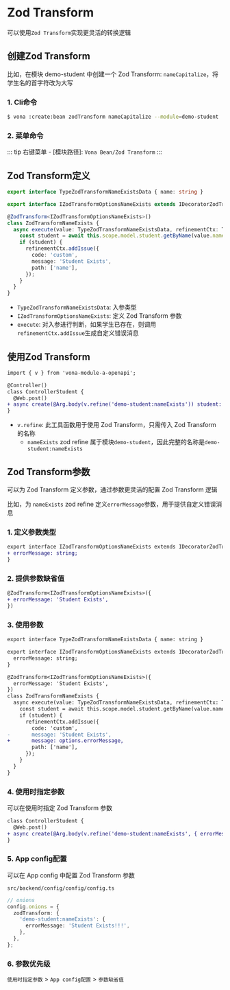 # Zod Transform

可以使用`Zod Transform`实现更灵活的转换逻辑

## 创建Zod Transform

比如，在模块 demo-student 中创建一个 Zod Transform: `nameCapitalize`，将学生名的首字符改为大写

### 1. Cli命令

``` bash
$ vona :create:bean zodTransform nameCapitalize --module=demo-student
```

### 2. 菜单命令

::: tip
右键菜单 - [模块路径]: `Vona Bean/Zod Transform`
:::

## Zod Transform定义

``` typescript
export interface TypeZodTransformNameExistsData { name: string }

export interface IZodTransformOptionsNameExists extends IDecoratorZodTransformOptions {}

@ZodTransform<IZodTransformOptionsNameExists>()
class ZodTransformNameExists {
  async execute(value: TypeZodTransformNameExistsData, refinementCtx: TypeTransformmentCtx, _options: IZodTransformOptionsNameExists) {
    const student = await this.scope.model.student.getByName(value.name);
    if (student) {
      refinementCtx.addIssue({
        code: 'custom',
        message: 'Student Exists',
        path: ['name'],
      });
    }
  }
}
```

- `TypeZodTransformNameExistsData`: 入参类型
- `IZodTransformOptionsNameExists`: 定义 Zod Transform 参数
- `execute`: 对入参进行判断，如果学生已存在，则调用`refinementCtx.addIssue`生成自定义错误消息

## 使用Zod Transform

``` diff
import { v } from 'vona-module-a-openapi';

@Controller()
class ControllerStudent {
  @Web.post()
+ async create(@Arg.body(v.refine('demo-student:nameExists')) student: DtoStudentCreate) {}
}
```

- `v.refine`: 此工具函数用于使用 Zod Transform，只需传入 Zod Transform 的名称
  - `nameExists` zod refine 属于模块`demo-student`，因此完整的名称是`demo-student:nameExists`

## Zod Transform参数

可以为 Zod Transform 定义参数，通过参数更灵活的配置 Zod Transform 逻辑

比如，为 `nameExists` zod refine 定义`errorMessage`参数，用于提供自定义错误消息

### 1. 定义参数类型

``` diff
export interface IZodTransformOptionsNameExists extends IDecoratorZodTransformOptions {
+ errorMessage: string;
}
```

### 2. 提供参数缺省值

``` diff
@ZodTransform<IZodTransformOptionsNameExists>({
+ errorMessage: 'Student Exists',
})
```

### 3. 使用参数

``` diff
export interface TypeZodTransformNameExistsData { name: string }

export interface IZodTransformOptionsNameExists extends IDecoratorZodTransformOptions {
  errorMessage: string;
}

@ZodTransform<IZodTransformOptionsNameExists>({
  errorMessage: 'Student Exists',
})
class ZodTransformNameExists {
  async execute(value: TypeZodTransformNameExistsData, refinementCtx: TypeTransformmentCtx, options: IZodTransformOptionsNameExists) {
    const student = await this.scope.model.student.getByName(value.name);
    if (student) {
      refinementCtx.addIssue({
        code: 'custom',
-       message: 'Student Exists',
+       message: options.errorMessage,
        path: ['name'],
      });
    }
  }
}
```

### 4. 使用时指定参数

可以在使用时指定 Zod Transform 参数

``` diff
class ControllerStudent {
  @Web.post()
+ async create(@Arg.body(v.refine('demo-student:nameExists', { errorMessage: 'Student Exists!!!' })) student: DtoStudentCreate) {}
}
```

### 5. App config配置

可以在 App config 中配置 Zod Transform 参数

`src/backend/config/config/config.ts`

``` typescript
// onions
config.onions = {
  zodTransform: {
    'demo-student:nameExists': {
      errorMessage: 'Student Exists!!!',
    },
  },
};
```

### 6. 参数优先级

`使用时指定参数` > `App config配置` > `参数缺省值`

